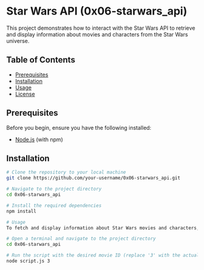 # Star Wars API (0x06-starwars_api)

This project demonstrates how to interact with the Star Wars API to retrieve and display information about movies and characters from the Star Wars universe.

## Table of Contents

- [Prerequisites](#prerequisites)
- [Installation](#installation)
- [Usage](#usage)
- [License](#license)

## Prerequisites

Before you begin, ensure you have the following installed:

- [Node.js](https://nodejs.org) (with npm)

## Installation

```sh
# Clone the repository to your local machine
git clone https://github.com/your-username/0x06-starwars_api.git

# Navigate to the project directory
cd 0x06-starwars_api

# Install the required dependencies
npm install

# Usage
To fetch and display information about Star Wars movies and characters, follow these steps:

# Open a terminal and navigate to the project directory
cd 0x06-starwars_api

# Run the script with the desired movie ID (replace '3' with the actual movie ID)
node script.js 3
